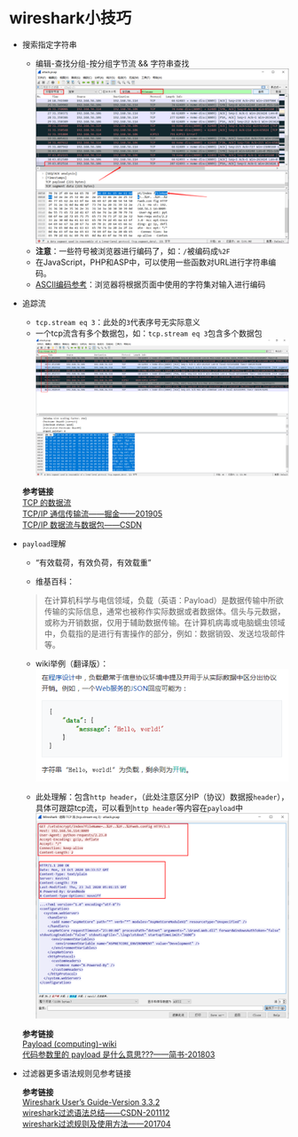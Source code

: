 # wireshark小技巧

- 搜索指定字符串
  - 编辑-查找分组-按分组字节流 && 字符串查找
  ![wireshark_search](./images/wireshark_search.png)
  - **注意**：一些符号被浏览器进行编码了，如：`/`被编码成`%2F`
  - 在JavaScript，PHP和ASP中，可以使用一些函数对URL进行字符串编码。
  - [ASCII编码参考](https://www.w3schools.com/tags/ref_urlencode.ASP)：浏览器将根据页面中使用的字符集对输入进行编码

- 追踪流
  - `tcp.stream eq 3`：此处的`3`代表序号无实际意义
  - 一个tcp流含有多个数据包，如：`tcp.stream eq 3`包含多个数据包
  ![tcp_flow_packets](./images/tcp_flow_packets.png)

  **参考链接**  
  [TCP 的数据流](https://sites.google.com/site/jishutaolun/network/tcp-data-stream)  
  [TCP/IP 通信传输流——掘金——201905](https://juejin.im/post/6844903840148373518)  
  [TCP/IP 数据流与数据包——CSDN](https://blog.csdn.net/linux_hacher/article/details/77847158)

- `payload`理解
  - “有效载荷，有效负荷，有效载重”

  - 维基百科：
  > 在计算机科学与电信领域，负载（英语：Payload）是数据传输中所欲传输的实际信息，通常也被称作实际数据或者数据体。信头与元数据，或称为开销数据，仅用于辅助数据传输。在计算机病毒或电脑蠕虫领域中，负载指的是进行有害操作的部分，例如：数据销毁、发送垃圾邮件等。
  - wiki举例（翻译版）：
  ![wiki_payload_example_cn](./images/wiki_payload_example_cn.png)

  - 此处理解：包含`http header`，（此处注意区分IP（协议）数据报`header`），具体可跟踪tcp流，可以看到`http header`等内容在`payload`中  
  ![tcp_flow_payload](./images/tcp_flow_payload.png)  

  **参考链接**  
  [Payload (computing)-wiki](https://en.wikipedia.org/wiki/Payload_(computing))  
  [代码参数里的 payload 是什么意思???——简书-201803](https://www.jianshu.com/p/1bf3456a396a)

- 过滤器更多语法规则见参考链接  

  **参考链接**  
  [Wireshark User’s Guide-Version 3.3.2](https://www.wireshark.org/docs/wsug_html_chunked/)  
  [wireshark过滤语法总结——CSDN-201112](wireshark过滤语法总结)  
  [wireshark过滤规则及使用方法——201704](https://blog.csdn.net/wojiaopanpan/article/details/69944970)